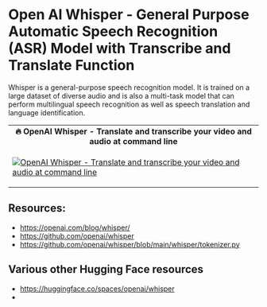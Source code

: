# Open AI Whisper - General Purpose Automatic Speech Recognition (ASR) Model with Transcribe and Translate Function #

Whisper is a general-purpose speech recognition model. It is trained on a large dataset of diverse audio and is also a multi-task model that can perform multilingual speech recognition as well as speech translation and language identification. 

<table class="table table-striped table-bordered table-vcenter">
    <tr>
        <td align="center"><b>🔥&nbsp;OpenAI Whisper - Translate and transcribe your video and audio at command line</b></td>
    </tr>
    <tr>
        <td>
            <div>
                
[![OpenAI Whisper - Translate and transcribe your video and audio at command line](https://img.youtube.com/vi/fYmufIpngKE/0.jpg)](https://www.youtube.com/watch?v=fYmufIpngKE)

  </tr>
</table>

## Resources:
- https://openai.com/blog/whisper/
- https://github.com/openai/whisper
- https://github.com/openai/whisper/blob/main/whisper/tokenizer.py

## Various other Hugging Face resources
- https://huggingface.co/spaces/openai/whisper
- 
